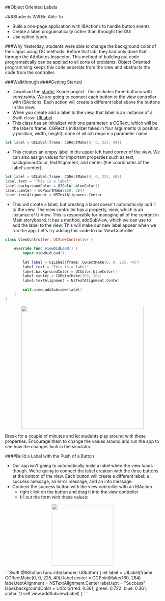 ##Object Oriented Labels

###Students Will Be Able To
- Build a one-page application with IBActions to handle button events
- Create a label programatically rather than throught the GUI
- Use option types

###Why
Yesterday, students were able to change the background color of their apps using OO methods. Before that lab, they had only done that through the Attributes Inspector. This method of building out code programatically can be applied to all sorts of problems. Object Oriented programming keeps this code seperate from the view and abstracts the code from the controller. 


###Walkthrough
####Getting Started
- Download the [starter](https://github.com/upperlinecode/intro-to-swift/tree/master/day-5/ObjectOrientedLabels) Xcode project. This includes three buttons with constraints. We are going to connect each button to the view controller with IBActions. Each action will create a different label above the buttons in the view.
- When you create add a label to the view, that label is an instance of a Swift class: [UILabel](https://developer.apple.com/library/ios/documentation/UIKit/Reference/UILabel_Class/)
- This class has an initializer with one parameter: a CGRect, which will be the label's frame. CGRect's initializer takes in four arguments (x position, y position, width, height), none of which require a parameter name. 
```Swift
let label = UILabel(frame: CGRectMake(0, 0, 225, 40))
```
- This creates an empty label in the upper left hand corner of the view. We can also assign values for important properties such as text, backgroundColor, textAlignment, and center (the coordinates of the label's center).
```Swift
let label = UILabel(frame: CGRectMake(0, 0, 225, 40))
label.text = "This is a label"
label.backgroundColor = UIColor.blueColor()
label.center = CGPointMake(160, 284)
label.textAlignment = NSTextAlignment.Center
```
- This will create a label, but creating a label doesn't automatically add it to the view. The view controller has a property, view, which is an instance of UIView. This is responsible for managing all of the content in Main.storyboard. It has a method, addSubView, which we can use to add the label to the view. This will make our new label appear when we run the app. Let's try adding this code to our ViewController

```Swift
class ViewController: UIViewController {

    override func viewDidLoad() {
        super.viewDidLoad()
        
        let label = UILabel(frame: CGRectMake(0, 0, 225, 40))
        label.text = "This is a label"
        label.backgroundColor = UIColor.blueColor()
        label.center = CGPointMake(160, 284)
        label.textAlignment = NSTextAlignment.Center
        
        self.view.addSubview(label)
    }
}
```
<p align="center">
 <img src="https://github.com/upperlinecode/intro-to-swift/blob/master/day-5/images/test-label.png?raw=true" height="400px" hspace="20">
</p>

Break for a couple of minutes and let students play around with these properties. Encourage them to change the values around and run the app to see how the changes look in the simulator.

####Build a Label with the Push of a Button
- Our app isn't going to automatically build a label when the view loads though. We're going to connect the label creation with the three buttons at the bottom of the view. Each button will create a different label: a success message, an error message, and an info message.
- Connect the success button with the view controller with an IBAction.
    - right click on the button and drag it into the view controller
    - fill out the form with these values:
<p align="center">
 <img src="https://github.com/upperlinecode/intro-to-swift/blob/master/day-5/images/IBAction-form.png?raw=true" height="200px" hspace="20">
</p>
```Swift
@IBAction func info(sender: UIButton) {
    let label = UILabel(frame: CGRectMake(0, 0, 225, 40))
    label.center = CGPointMake(160, 284)
    label.textAlignment = NSTextAlignment.Center
    label.text = "Success"
    label.backgroundColor = UIColor(red: 0.361, green: 0.722, blue: 0.361, alpha: 1)
    self.view.addSubview(label)
}
```
